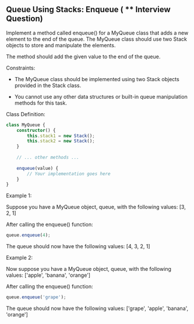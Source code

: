 ## Queue Using Stacks: Enqueue ( ** Interview Question)

Implement a method called enqueue() for a MyQueue class that adds a new element to the end of the queue. The MyQueue class should use two Stack objects to store and manipulate the elements.

The method should add the given value to the end of the queue.

Constraints:

- The MyQueue class should be implemented using two Stack objects provided in the Stack class.

- You cannot use any other data structures or built-in queue manipulation methods for this task.

Class Definition:
```typescript
class MyQueue {
    constructor() {
        this.stack1 = new Stack();
        this.stack2 = new Stack();
    }
 
    // ... other methods ...
 
    enqueue(value) {
        // Your implementation goes here
    }
}
```

Example 1:

Suppose you have a MyQueue object, queue, with the following values:
[3, 2, 1]

After calling the enqueue() function:
```typescript
queue.enqueue(4);
```

The queue should now have the following values:
[4, 3, 2, 1]

Example 2:

Now suppose you have a MyQueue object, queue, with the following values:
['apple', 'banana', 'orange']

After calling the enqueue() function:
```typescript
queue.enqueue('grape');
```

The queue should now have the following values:
['grape', 'apple', 'banana', 'orange']